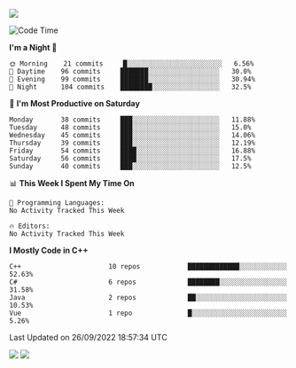 ![](https://komarev.com/ghpvc/?username=lilpidgey&color=red)
<!--START_SECTION:waka-->
![Code Time](http://img.shields.io/badge/Code%20Time-1%2C353%20hrs%2059%20mins-blue)

**I'm a Night 🦉** 

```text
🌞 Morning    21 commits     █░░░░░░░░░░░░░░░░░░░░░░░░   6.56% 
🌆 Daytime    96 commits     ███████░░░░░░░░░░░░░░░░░░   30.0% 
🌃 Evening    99 commits     ███████░░░░░░░░░░░░░░░░░░   30.94% 
🌙 Night      104 commits    ████████░░░░░░░░░░░░░░░░░   32.5%

```
📅 **I'm Most Productive on Saturday** 

```text
Monday       38 commits     ███░░░░░░░░░░░░░░░░░░░░░░   11.88% 
Tuesday      48 commits     ███░░░░░░░░░░░░░░░░░░░░░░   15.0% 
Wednesday    45 commits     ███░░░░░░░░░░░░░░░░░░░░░░   14.06% 
Thursday     39 commits     ███░░░░░░░░░░░░░░░░░░░░░░   12.19% 
Friday       54 commits     ████░░░░░░░░░░░░░░░░░░░░░   16.88% 
Saturday     56 commits     ████░░░░░░░░░░░░░░░░░░░░░   17.5% 
Sunday       40 commits     ███░░░░░░░░░░░░░░░░░░░░░░   12.5%

```


📊 **This Week I Spent My Time On** 

```text
💬 Programming Languages: 
No Activity Tracked This Week

🔥 Editors: 
No Activity Tracked This Week

```

**I Mostly Code in C++** 

```text
C++                      10 repos            █████████████░░░░░░░░░░░░   52.63% 
C#                       6 repos             ████████░░░░░░░░░░░░░░░░░   31.58% 
Java                     2 repos             ██░░░░░░░░░░░░░░░░░░░░░░░   10.53% 
Vue                      1 repo              █░░░░░░░░░░░░░░░░░░░░░░░░   5.26%

```



 Last Updated on 26/09/2022 18:57:34 UTC
<!--END_SECTION:waka-->
![](https://hit.yhype.me/github/profile?user_id=42968544)
![](https://komarev.com/ghpvc/?lilpidgey)
